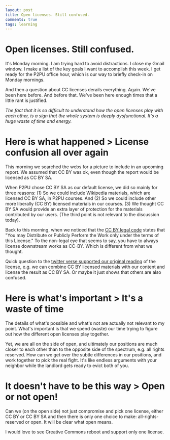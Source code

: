 ```yaml
---
layout: post
title: Open licenses. Still confused. 
comments: true
tags: learning
---
```

# Open licenses. Still confused. 

It's Monday morning. I am trying hard to avoid distractions. I close my Gmail window. I make a list of the key goals I want to accomplish this week. I get ready for the P2PU office hour, which is our way to briefly check-in on Monday mornings. 

And then a question about CC licenses derails everything. Again. We've been here before. And before that. We've been here enough times that a little rant is justified. 

*The fact that it is so difficult to understand how the open licenses play with each other, is a sign that the whole system is deeply dysfunctional. It's a huge waste of time and energy.*

# Here is what happened > License confusion all over again

This morning we searched the webs for a picture to include in an upcoming report. We assumed that CC BY was ok, even though the report would be licensed as CC BY SA. 

When P2PU chose CC BY SA as our default license, we did so mainly for three reasons: (1) So we could include Wikipedia materials, which are licensed CC BY SA, in P2PU courses.  And (2) So we could include other more liberally (CC BY) licensed materials in our courses. (3) We thought CC BY SA would provide an extra layer of protection for the materials contributed by our users. (The third point is not relevant to the discussion today).

Back to this morning, when we noticed that the [CC BY legal code](http://creativecommons.org/licenses/by/3.0/legalcode) states that "You may Distribute or Publicly Perform the Work only under the terms of this License." To the non-legal eye that seems to say, you have to always license downstream works as CC-BY. Which is different from what we thought. 

Quick question to the [twitter verse supported our original reading](https://dl.dropboxusercontent.com/u/920614/Blog-Images/cc-by-or-not.png) of the license, e.g. we can combine CC BY licensed materials with our content and license the result as CC BY SA. Or maybe it just shows that others are also confused. 

# Here is what's important > It's a waste of time

The details of what's possible and what's not are actually not relevant to my point. What's important is that we spend (waste) our time trying to figure out how the different open licenses play together. 

Yet, we are all on the side of open, and ultimately our positions are much closer to each other than to the opposite side of the spectrum, e.g. all rights reserved. How can we get over the subtle differences in our positions, and work together to pick the real fight. It's like endless arguments with your neighbor while the landlord gets ready to evict both of you. 

# It doesn't have to be this way > Open or not open!

Can we (on the open side) not just compromise and pick one license, either CC BY or CC BY SA and then there is only one choice to make: all-rights-reserved or open. It will be clear what open means. 

I would love to see Creative Commons reboot and support only one license. 




